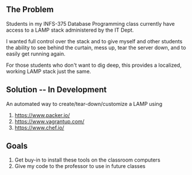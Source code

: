## The Problem

Students in my INFS-375 Database Programming class currently have access to a LAMP stack administered by the IT Dept.

I wanted full control over the stack and to give myself and other students the ability to see behind the curtain, mess up, tear the server down, and to easily get running again.

For those students who don't want to dig deep, this provides a localized, working LAMP stack just the same.

## Solution -- In Development

An automated way to create/tear-down/customize a LAMP using

1. https://www.packer.io/
2. https://www.vagrantup.com/
3. https://www.chef.io/

## Goals

1. Get buy-in to install these tools on the classroom computers
2. Give my code to the professor to use in future classes
